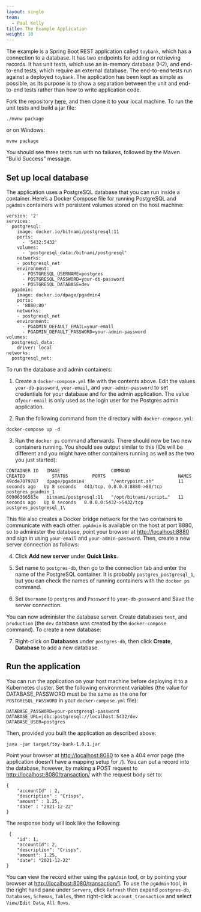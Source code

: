 ```yaml
---
layout: single
team:
  - Paul Kelly
title: The Example Application
weight: 10
---
```


The example is a Spring Boot REST application called `toybank`, which has a connection to a database. It has two endpoints for adding or retrieving records. It has unit tests, which use an in-memory database (H2), and end-to-end tests, which require an external database. The end-to-end tests run against a deployed `toybank`. The application has been kept as simple as possible, as its purpose is to show a separation between the unit and end-to-end tests rather than how to write application code.

Fork the repository [here](https://github.com/pkpivot/toybank), and then clone it to your local machine. To run the unit tests and build a jar file:

```
./mvnw package
```

or on Windows:

```
mvnw package
```

You should see three tests run with no failures, followed by the Maven “Build Success” message.

## Set up local database

The application uses a PostgreSQL database that you can run inside a container. Here’s a Docker Compose file for running PostgreSQL and `pgAdmin` containers with persistent volumes stored on the host machine:

```
version: '2'
services:
  postgresql:
    image: docker.io/bitnami/postgresql:11
    ports:
      - '5432:5432'
    volumes:
      - 'postgresql_data:/bitnami/postgresql'
    networks:
    - postgresql_net
    environment:
      - POSTGRESQL_USERNAME=postgres
      - POSTGRESQL_PASSWORD=your-db-password
      - POSTGRESQL_DATABASE=dev
  pgadmin:
    image: docker.io/dpage/pgadmin4
    ports:
    - '8880:80'
    networks:
    - postgresql_net
    environment:
      - PGADMIN_DEFAULT_EMAIL=your-email
      - PGADMIN_DEFAULT_PASSWORD=your-admin-password
volumes:
  postgresql_data:
    driver: local
networks:
  postgresql_net:
```

To run the database and admin containers:

1. Create a `docker-compose.yml` file with the contents above. Edit the values `your-db-password`, `your-email`, and `your-admin-password` to set credentials for your database and for the admin application. The value of`your-email` is only used as the login user for the Postgres admin application.

2. Run the following command from the directory with `docker-compose.yml`:

```
docker-compose up -d
```

3. Run the `docker ps` command afterwards. There should now be two new containers running. You should see output similar to this (IDs will be different and you might have other containers running as well as the two you just started):

```
CONTAINER ID   IMAGE                   COMMAND                  CREATED          STATUS         PORTS                           NAMES
49cde7079787   dpage/pgadmin4          "/entrypoint.sh"         11 seconds ago   Up 8 seconds   443/tcp, 0.0.0.0:8880->80/tcp   postgres_pgadmin_1
60906366563e   bitnami/postgresql:11   "/opt/bitnami/script…"   11 seconds ago   Up 8 seconds   0.0.0.0:5432->5432/tcp          postgres_postgresql_1\
```

This file also creates a Docker bridge network for the two containers to communicate with each other. `pgAdmin` is available on the host at port 8880, so to administer the database, point your browser at [http://localhost:8880](http://localhost:8880) and sign in using `your-email` and `your-admin-password`. Then, create a new server connection as follows:

4. Click **Add new server** under **Quick Links**.
5. Set name to `postgres-db`, then go to the connection tab and enter the name of the PostgreSQL container. It is probably `postgres_postgresql_1`, but you can check the names of running containers with the `docker ps` command.

6. Set `Username` to `postgres` and `Password` to `your-db-password` and Save the server connection.

You can now administer the database server. Create databases `test`, and `production` (the `dev` database was created by the `docker-compose` command). To create a new database:

7. Right-click on **Databases** under `postgres-db`, then click **Create**, **Database** to add a new database.

## Run the application

You can run the application on your host machine before deploying it to a Kubernetes cluster. Set the following environment variables (the value for DATABASE_PASSWORD must be the same as the one for `POSTGRESQL_PASSWORD` in your `docker-compose.yml` file):

```
DATABASE_PASSWORD=your-postgresql-password
DATABASE_URL=jdbc:postgresql://localhost:5432/dev
DATABASE_USER=postgres
```

Then, provided you built the application as described above:

```
java -jar target/toy-bank-1.0.1.jar
```

Point your browser at [http://localhost:8080](http://localhost:8080) to see a 404 error page (the application doesn’t have a mapping setup for `/`). You can put a record into the database, however, by making a POST request to [http://localhost:8080/transaction/](http://localhost:8080/transaction/) with the request body set to:

```
{
    "accountId" : 2,
    "description" : "Crisps",
    "amount" : 1.25,
    "date" : "2021-12-22"
}
```

The response body will look like the following:

```
 {
    "id": 1,
    "accountId": 2,
    "description": "Crisps",
    "amount": 1.25,
    "date": "2021-12-22"
}
```

You can view the record either using the `pgAdmin` tool, or by pointing your browser at [http://localhost:8080/transaction/1](http://localhost:8080/transaction/1). To use the `pgAdmin` tool, in the right hand pane under `Servers`, click `Refresh` then expand `postgres-db`, `Databases`, `Schemas`, `Tables`, then right-click
`account_transaction` and select `View/Edit Data`, `All Rows`.
